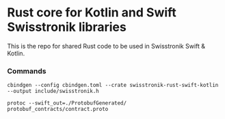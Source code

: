 # Rust core for Kotlin and Swift Swisstronik libraries

This is the repo for shared Rust code to be used in Swisstronik Swift & Kotlin.


### Commands

`cbindgen --config cbindgen.toml --crate swisstronik-rust-swift-kotlin --output include/swisstronik.h`

`protoc --swift_out=./ProtobufGenerated/ protobuf_contracts/contract.proto`

